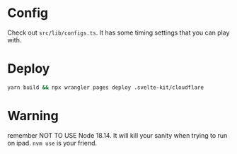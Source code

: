# Config

Check out `src/lib/configs.ts`. It has some timing settings that you can play with.

# Deploy

```bash
yarn build && npx wrangler pages deploy .svelte-kit/cloudflare
```

# Warning

remember NOT TO USE Node 18.14. It will kill your sanity when trying to run on ipad. `nvm use` is your friend.
